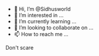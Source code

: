 - 👋 Hi, I’m @Sidhusworld
- 👀 I’m interested in ...
- 🌱 I’m currently learning ...
- 💞️ I’m looking to collaborate on ...
- 📫 How to reach me ...

<!---
Sidhusworld/Sidhusworld is a ✨ special ✨ repository because its `README.md` (this file) appears on your GitHub profile.
You can click the Preview link to take a look at your changes.
--->

Don't scare
